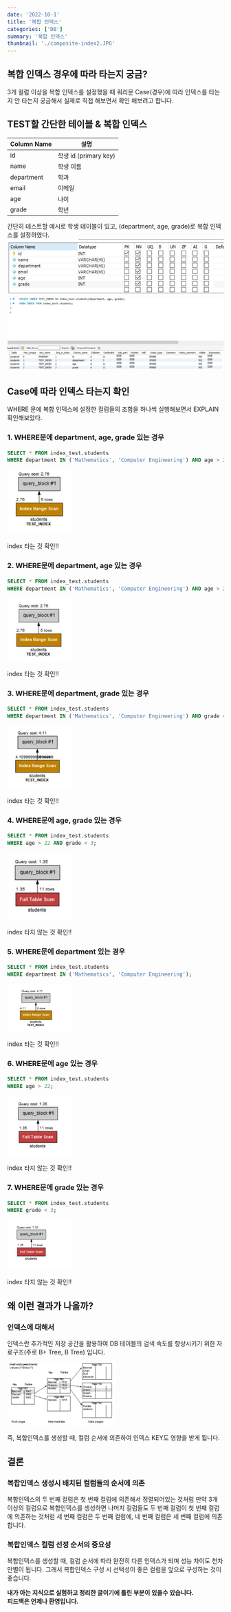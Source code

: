 ```yaml
---
date: '2022-10-1'
title: '복합 인덱스'
categories: ['DB']
summary: '복합 인덱스'
thumbnail: './composite-index2.JPG'
---
```


## 복합 인덱스 경우에 따라 타는지 궁금?

3개 컬럼 이상을 복합 인덱스를 설정했을 때 쿼리문 Case(경우)에 따라 인덱스를 타는지 안 타는지 궁금해서 실제로 직접 해보면서 확인 해보려고 합니다.

## TEST할 간단한 테이블 & 복합 인덱스

| Column Name | 설명                  |
| ----------- | --------------------- |
| id          | 학생 id (primary key) |
| name        | 학생 이름             |
| department  | 학과                  |
| email       | 이메일                |
| age         | 나이                  |
| grade       | 학년                  |

간단히 테스트할 예시로 학생 테이블이 있고, (department, age, grade)로 복합 인덱스를 설정하였다.
![students-table.JPG](./students-table.JPG)
![composite-index1.JPG](./composite-index1.JPG)

## Case에 따라 인덱스 타는지 확인

WHERE 문에 복합 인덱스에 설정한 컬럼들의 조합을 하나씩 실행해보면서 EXPLAIN 확인해보았다.

### 1. WHERE문에 department, age, grade 있는 경우

```SQL
SELECT * FROM index_test.students
WHERE department IN ('Mathematics', 'Computer Engineering') AND age > 22 AND grade < 3;
```

<img alt='explain-department-age-grade.JPG' src='./explain-department-age-grade.JPG' width='150'>

index 타는 것 확인!!

### 2. WHERE문에 department, age 있는 경우

```SQL
SELECT * FROM index_test.students
WHERE department IN ('Mathematics', 'Computer Engineering') AND age > 22;
```

<img alt='explain-department-age.JPG' src='./explain-department-age.JPG' width='150'>

index 타는 것 확인!!

### 3. WHERE문에 department, grade 있는 경우

```SQL
SELECT * FROM index_test.students
WHERE department IN ('Mathematics', 'Computer Engineering') AND grade < 3;
```

<img alt='explain-department-grade.JPG' src='./explain-department-grade.JPG' width='150'>

index 타는 것 확인!!

### 4. WHERE문에 age, grade 있는 경우

```SQL
SELECT * FROM index_test.students
WHERE age > 22 AND grade < 3;
```

<img alt='explain-age-grade.JPG' src='./explain-age-grade.JPG' width='150'>

index 타지 않는 것 확인!!

### 5. WHERE문에 department 있는 경우

```SQL
SELECT * FROM index_test.students
WHERE department IN ('Mathematics', 'Computer Engineering');
```

<img alt='explain-department.JPG' src='./explain-department.JPG' width='150'>

index 타는 것 확인!!

### 6. WHERE문에 age 있는 경우

```SQL
SELECT * FROM index_test.students
WHERE age > 22;
```

<img alt='explain-age.JPG' src='./explain-age.JPG' width='150'>

index 타지 않는 것 확인!!

### 7. WHERE문에 grade 있는 경우

```SQL
SELECT * FROM index_test.students
WHERE grade < 3;
```

<img alt='explain-grade.JPG' src='./explain-grade.JPG' width='150'>

index 타지 않는 것 확인!!

## 왜 이런 결과가 나올까?

### 인덱스에 대해서

인덱스란 추가적인 저장 공간을 활용하여 DB 테이블의 검색 속도를 향상시키기 위한 자료구조(주로 B+ Tree, B Tree) 입니다.

<img alt='composite-index2.JPG' src='./composite-index2.JPG' width='250'>

즉, 복합인덱스를 생성할 때, 컬럼 순서에 의존하여 인덱스 KEY도 영향을 받게 됩니다.

## 결론

### 복합인덱스 생성시 배치된 컬럼들의 순서에 의존

복합인덱스의 두 번째 컬럼은 첫 번째 컬럼에 의존해서 정렬되어있는 것처럼 만약 3개 이상의 컬럼으로 복합인덱스를 생성하면 나머지 컬럼들도 두 번째 컬럼이 첫 번째 컬럼에 의존하는 것처럼 세 번째 컬럼은 두 번째 컬럼에, 네 번째 컬럼은 세 번째 컬럼에 의존합니다.

### 복합인덱스 컬럼 선정 순서의 중요성

복합인덱스를 생성할 때, 컬럼 순서에 따라 완전히 다른 인덱스가 되며 성능 차이도 천차만별이 됩니다. 그래서 복합인덱스 구성 시 선택성이 좋은 컬럼을 앞으로 구성하는 것이 좋습니다.

**내가 아는 지식으로 실험하고 정리한 글이기에 틀린 부분이 있을수 있습니다.<br>
피드백은 언제나 환영입니다.**
